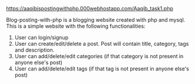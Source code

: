 https://aaqibispostingwithphp.000webhostapp.com/Aaqib_task1.php

Blog-posting-with-php is a blogging website created with php and mysql. This is a simple website with the following functionalities:
1. User can login/signup
2. User can create/edit/delete a post. Post will contain title, category, tags and description.
3. User can add/delete/edit categories (if that category is not present in anyone else's post)
4. User can add/delete/edit tags (if that tag is not present in anyone else's post)
